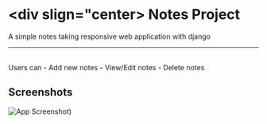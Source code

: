 
# <div slign="center> Notes Project </div>

A simple notes taking responsive web application with django

---
<br>
 Users can
 - Add new notes
 - View/Edit notes
 - Delete notes



## Screenshots

![App Screenshot]([https://github.com/Naitik-Soni/Notes/blob/main/App%20screnn%20shot.png?raw=true))
